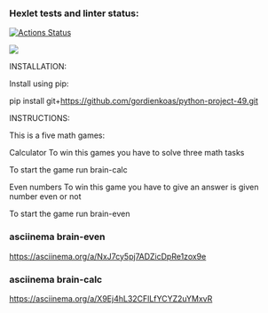 ### Hexlet tests and linter status:
[![Actions Status](https://github.com/gordienkoas/python-project-49/actions/workflows/hexlet-check.yml/badge.svg)](https://github.com/gordienkoas/python-project-49/actions)

<a href="https://codeclimate.com/github/gordienkoas/python-project-49/maintainability"><img src="https://api.codeclimate.com/v1/badges/8726b1ed6c0953930392/maintainability" /></a>

INSTALLATION:

Install using pip:

pip install git+https://github.com/gordienkoas/python-project-49.git

INSTRUCTIONS:

This is a five math games:

Calculator
To win this games you have to solve three math tasks

To start the game run brain-calc

Even numbers
To win this game you have to give an answer is given number even or not

To start the game run brain-even

### asciinema brain-even

https://asciinema.org/a/NxJ7cy5pj7ADZicDpRe1zox9e
  
### asciinema brain-calc
https://asciinema.org/a/X9Ej4hL32CFlLfYCYZ2uYMxvR